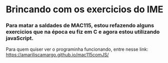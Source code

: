 # Brincando com os exercicios do IME

### Para matar a saldades de MAC115, estou refazendo alguns exercicios que na época eu fiz em C e agora estou utilizando javaScript.

Para quem quiser ver o programinha funcionando, entre nesse link:
https://amariliscamargo.github.io/mac115comJS/

